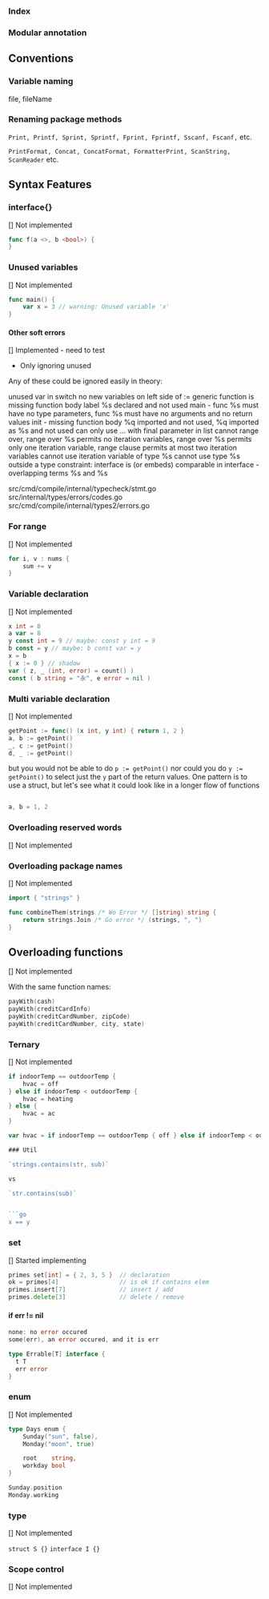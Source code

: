 
### Index

### Modular annotation

## Conventions

### Variable naming

file, fileName

### Renaming package methods

`Print, Printf, Sprint, Sprintf, Fprint, Fprintf, Sscanf, Fscanf,` etc.

`PrintFormat, Concat, ConcatFormat, FormatterPrint, ScanString, ScanReader` etc.

## Syntax Features

### interface{}

[] Not implemented

```go
func f(a <>, b <bool>) {
}
```

### Unused variables

[] Not implemented

```go
func main() {
    var x = 3 // warning: Unused variable 'x'
}
```

#### Other soft errors

[] Implemented - need to test
- Only ignoring unused

Any of these could be ignored easily in theory:

unused var in switch
no new variables on left side of :=
generic function is missing function body
label %s declared and not used
main - func %s must have no type parameters, func %s must have no arguments and no return values
init - missing function body
%q imported and not used, %q imported as %s and not used
can only use ... with final parameter in list
cannot range over, range over %s permits no iteration variables, range over %s permits only one iteration variable, range clause permits at most two iteration variables
cannot use iteration variable of type %s
cannot use type %s outside a type constraint: interface is (or embeds) comparable
in interface - overlapping terms %s and %s


src/cmd/compile/internal/typecheck/stmt.go
src/internal/types/errors/codes.go
src/cmd/compile/internal/types2/errors.go

### For range

[] Not implemented

```go
for i, v : nums {
    sum += v
}
```

### Variable declaration

[] Not implemented

```go
x int = 8
a var = 8
y const int = 9 // maybe: const y int = 9
b const = y // maybe: b const var = y
x = b
{ x := 0 } // shadow
var ( z, _ (int, error) = count() )
const ( b string = "永", e error = nil )
```

### Multi variable declaration

[] Not implemented

```go
getPoint := func() (x int, y int) { return 1, 2 }
a, b := getPoint()
_, c := getPoint()
d, _ := getPoint()
```
but you would not be able to do `p := getPoint()` nor could you do `y := getPoint()` to select just the `y` part of the return values. One pattern is to use a struct, but let's see what it could look like in a longer flow of functions

```go

```

```go
a, b = 1, 2
```

### Overloading reserved words

[] Not implemented

### Overloading package names

[] Not implemented

```go
import { "strings" }

func combineThem(strings /* Wo Error */ []string) string {
    return strings.Join /* Go error */ (strings, ", ")
}
```

## Overloading functions

[] Not implemented

With the same function names:

```go
payWith(cash)
payWith(creditCardInfo)
payWith(creditCardNumber, zipCode)
payWith(creditCardNumber, city, state)
```


### Ternary

[] Not implemented

```go
if indoorTemp == outdoorTemp {
    hvac = off
} else if indoorTemp < outdoorTemp {
    hvac = heating
} else {
    hvac = ac
}

var hvac = if indoorTemp == outdoorTemp { off } else if indoorTemp < outdoorTemp { heating } else { ac }

### Util

`strings.contains(str, sub)`

vs

`str.contains(sub)`


```go
x == y
```

### set

[] Started implementing

```go
primes set[int] = { 2, 3, 5 }  // declaration
ok = primes[4]                 // is ok if contains elem
primes.insert[7]               // insert / add
primes.delete[3]               // delete / remove
```

#### if err != nil

```go
none: no error occured
some(err), an error occured, and it is err
```

```go
type Errable[T] interface {
  t T
  err error
}
```

### enum

[] Not implemented

```go
type Days enum {
    Sunday("sun", false),
    Monday("moon", true)

    root    string,
    workday bool
}

Sunday.position
Monday.working
```

### type

[] Not implemented

`struct S {}`
`interface I {}`

### Scope control

[] Not implemented
